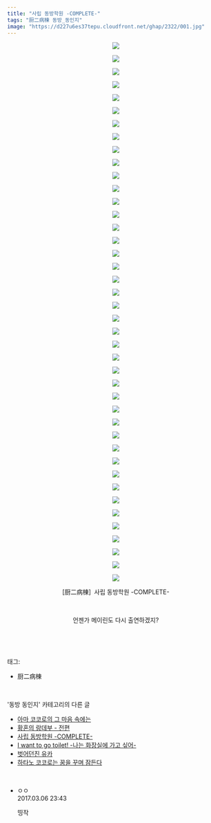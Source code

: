 ```yaml
---
title: "사립 동방학원 -COMPLETE-"
tags: "厨二病棟 동방_동인지"
image: "https://d227u6es37tepu.cloudfront.net/ghap/2322/001.jpg"
---
```

<div class="article">
<p style="text-align: center; clear: none; float: none;"><img src="{{ site.imgserver6 }}/ghap/2322/001.jpg"/></p>
<p style="text-align: center; clear: none; float: none;"><img src="{{ site.imgserver6 }}/ghap/2322/002.jpg"/></p>
<p style="text-align: center; clear: none; float: none;"><img src="{{ site.imgserver6 }}/ghap/2322/003.jpg"/></p>
<p style="text-align: center; clear: none; float: none;"><img src="{{ site.imgserver6 }}/ghap/2322/004.jpg"/></p>
<p style="text-align: center; clear: none; float: none;"><img src="{{ site.imgserver6 }}/ghap/2322/005.jpg"/></p>
<p style="text-align: center; clear: none; float: none;"><img src="{{ site.imgserver6 }}/ghap/2322/006.jpg"/></p>
<p style="text-align: center; clear: none; float: none;"><img src="{{ site.imgserver6 }}/ghap/2322/007.jpg"/></p>
<p style="text-align: center; clear: none; float: none;"><img src="{{ site.imgserver6 }}/ghap/2322/008.jpg"/></p>
<p style="text-align: center; clear: none; float: none;"><img src="{{ site.imgserver6 }}/ghap/2322/009.jpg"/></p>
<p style="text-align: center; clear: none; float: none;"><img src="{{ site.imgserver6 }}/ghap/2322/010.jpg"/></p>
<p style="text-align: center; clear: none; float: none;"><img src="{{ site.imgserver6 }}/ghap/2322/011.jpg"/></p>
<p style="text-align: center; clear: none; float: none;"><img src="{{ site.imgserver6 }}/ghap/2322/012.jpg"/></p>
<p style="text-align: center; clear: none; float: none;"><img src="{{ site.imgserver6 }}/ghap/2322/013.jpg"/></p>
<p style="text-align: center; clear: none; float: none;"><img src="{{ site.imgserver6 }}/ghap/2322/014.jpg"/></p>
<p style="text-align: center; clear: none; float: none;"><img src="{{ site.imgserver6 }}/ghap/2322/015.jpg"/></p>
<p style="text-align: center; clear: none; float: none;"><img src="{{ site.imgserver6 }}/ghap/2322/016.jpg"/></p>
<p style="text-align: center; clear: none; float: none;"><img src="{{ site.imgserver6 }}/ghap/2322/017.jpg"/></p>
<p style="text-align: center; clear: none; float: none;"><img src="{{ site.imgserver6 }}/ghap/2322/018.jpg"/></p>
<p style="text-align: center; clear: none; float: none;"><img src="{{ site.imgserver6 }}/ghap/2322/019.jpg"/></p>
<p style="text-align: center; clear: none; float: none;"><img src="{{ site.imgserver6 }}/ghap/2322/020.jpg"/></p>
<p style="text-align: center; clear: none; float: none;"><img src="{{ site.imgserver6 }}/ghap/2322/021.jpg"/></p>
<p style="text-align: center; clear: none; float: none;"><img src="{{ site.imgserver6 }}/ghap/2322/022.jpg"/></p>
<p style="text-align: center; clear: none; float: none;"><img src="{{ site.imgserver6 }}/ghap/2322/023.jpg"/></p>
<p style="text-align: center; clear: none; float: none;"><img src="{{ site.imgserver6 }}/ghap/2322/024.jpg"/></p>
<p style="text-align: center; clear: none; float: none;"><img src="{{ site.imgserver6 }}/ghap/2322/025.jpg"/></p>
<p style="text-align: center; clear: none; float: none;"><img src="{{ site.imgserver6 }}/ghap/2322/026.jpg"/></p>
<p style="text-align: center; clear: none; float: none;"><img src="{{ site.imgserver6 }}/ghap/2322/027.jpg"/></p>
<p style="text-align: center; clear: none; float: none;"><img src="{{ site.imgserver6 }}/ghap/2322/028.jpg"/></p>
<p style="text-align: center; clear: none; float: none;"><img src="{{ site.imgserver6 }}/ghap/2322/029.jpg"/></p>
<p style="text-align: center; clear: none; float: none;"><img src="{{ site.imgserver6 }}/ghap/2322/030.jpg"/></p>
<p style="text-align: center; clear: none; float: none;"><img src="{{ site.imgserver6 }}/ghap/2322/031.jpg"/></p>
<p style="text-align: center; clear: none; float: none;"><img src="{{ site.imgserver6 }}/ghap/2322/032.jpg"/></p>
<p style="text-align: center; clear: none; float: none;"><img src="{{ site.imgserver6 }}/ghap/2322/033.jpg"/></p>
<p style="text-align: center; clear: none; float: none;"><img src="{{ site.imgserver6 }}/ghap/2322/034.jpg"/></p>
<p style="text-align: center; clear: none; float: none;"><img src="{{ site.imgserver6 }}/ghap/2322/035.jpg"/></p>
<p style="text-align: center; clear: none; float: none;"><img src="{{ site.imgserver6 }}/ghap/2322/036.jpg"/></p>
<p style="text-align: center; clear: none; float: none;"><img src="{{ site.imgserver6 }}/ghap/2322/037.jpg"/></p>
<p style="text-align: center; clear: none; float: none;"><img src="{{ site.imgserver6 }}/ghap/2322/038.jpg"/></p>
<p style="text-align: center; clear: none; float: none;"><img src="{{ site.imgserver6 }}/ghap/2322/039.jpg"/></p>
<p style="text-align: center; clear: none; float: none;"><img src="{{ site.imgserver6 }}/ghap/2322/040.jpg"/></p>
<p style="text-align: center; clear: none; float: none;"><img src="{{ site.imgserver6 }}/ghap/2322/041.jpg"/></p>
<p style="text-align: center; clear: none; float: none;"><img src="{{ site.imgserver6 }}/ghap/2322/042.jpg"/></p>
<p style="text-align: center; clear: none; float: none;">[厨二病棟]  사립 동방학원 -COMPLETE-</p>
<p style="text-align: center; clear: none; float: none;"><br/></p>
<p style="text-align: center; clear: none; float: none;">언젠가 메이린도 다시 출연하겠지?</p>
<p><br/></p>
</div><br/>
<div class="tagTrail">
<p>태그: </p>
<ul>
<li>厨二病棟</li>
</ul>
</div><br/>
<div class="another">
<p>'동방 동인지' 카테고리의 다른 글</p>
<ul>
<li><a href="/ghap_2324">아마 코코로의 그 마음 속에는</a></li>
<li><a href="/ghap_2323">황혼의 랑데부 - 전편</a></li>
<li><a href="/ghap_2322">사립 동방학원 -COMPLETE-</a></li>
<li><a href="/ghap_2321">I want to go toilet! -나는 화장실에 가고 싶어-</a></li>
<li><a href="/ghap_2320">벗어던진 유카</a></li>
<li><a href="/ghap_2317">하타노 코코로는 꿈을 꾸며 잠든다</a></li>
</ul>
</div><br/>
<div class="cb_module cb_fluid">
<div class="cb_wrt cb_profile">
<div class="comment">
<ul>
<li class="cb_thumb_off" id="comment14932985">
<div class="cb_comment_area">
<div class="cb_info_area">
<div class="cb_section">
<span class="cb_nick_name">ㅇㅇ</span>
</div>
<div class="cb_section">
<span class="cb_date">2017.03.06 23:43 </span>
</div>
</div>
<div class="cb_dsc_comment">
<p class="cb_dsc">
											띵작
										</p>
</div>
</div></li>
</ul>
</div>
</div><!-- commentList close -->
</div><br/>
